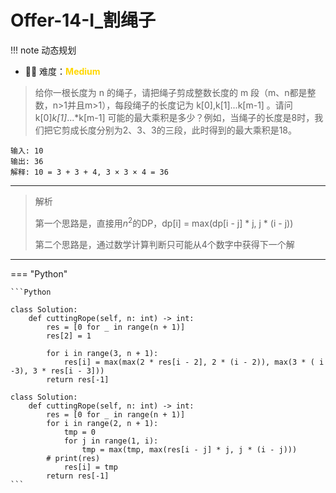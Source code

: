# Offer-14-I_割绳子

<!-- 所有文件名必须是该题目的英文名 -->

!!! note
    <!-- 这里记载考察的数据结构、算法等 -->
    动态规划

- 🔑🔑 难度：<span style = "color:gold; font-weight:bold">Medium</span>
<!-- <span style = "color:gold; font-weight:bold">Medium</span> 中等 -->
<!-- <span style = "color:crisma; font-weight:bold">High</span> 困难 -->
<!-- <span style = "color:Green; font-weight:bold">Easy</span> 简单 -->

<!-- 题目简介 -->

> 给你一根长度为 n 的绳子，请把绳子剪成整数长度的 m 段（m、n都是整数，n>1并且m>1），每段绳子的长度记为 k[0],k[1]...k[m-1] 。请问 k[0]*k[1]*...*k[m-1] 可能的最大乘积是多少？例如，当绳子的长度是8时，我们把它剪成长度分别为2、3、3的三段，此时得到的最大乘积是18。


```
输入: 10
输出: 36
解释: 10 = 3 + 3 + 4, 3 × 3 × 4 = 36
```

------

> 解析
>
> 第一个思路是，直接用$n^2$的DP，dp[i] = max(dp[i - j] * j, j * (i - j))
>
> 第二个思路是，通过数学计算判断只可能从4个数字中获得下一个解

-------------

=== "Python"

    ```Python
    
    class Solution:
        def cuttingRope(self, n: int) -> int:
            res = [0 for _ in range(n + 1)]
            res[2] = 1

            for i in range(3, n + 1):
                res[i] = max(max(2 * res[i - 2], 2 * (i - 2)), max(3 * ( i -3), 3 * res[i - 3]))
            return res[-1]

    class Solution:
        def cuttingRope(self, n: int) -> int:
            res = [0 for _ in range(n + 1)]
            for i in range(2, n + 1):
                tmp = 0
                for j in range(1, i):
                    tmp = max(tmp, max(res[i - j] * j, j * (i - j)))
            # print(res)
                res[i] = tmp
            return res[-1]
    ```